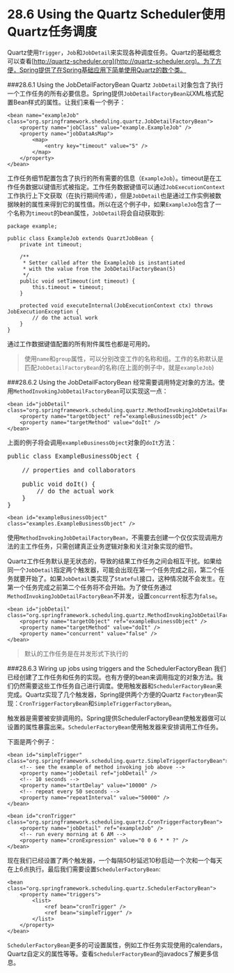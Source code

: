 28.6 Using the Quartz Scheduler使用Quartz任务调度
=====

Quartz使用`Trigger`，`Job`和`JobDetail`来实现各种调度任务。Quartz的基础概念可以查看[http://quartz-scheduler.org](http://quartz-scheduler.org)。为了方便，Spring提供了在Spring基础应用下简单使用Quartz的数个类。

###28.6.1 Using the JobDetailFactoryBean
Quartz `JobDetail`对象包含了执行一个工作任务的所有必要信息。Spring提供`JobDetailFactoryBean`以XML格式配置Bean样式的属性。让我们来看一个例子：

	<bean name="exampleJob" class="org.springframework.sheduling.quartz.JobDetailFactoryBean">
		<property name="jobClass" value="example.ExampleJob" />
		<property name="jobDataAsMap">
			<map>
				<entry key="timeout" value="5" />
			</map>
		</property>
	</bean>

工作任务细节配置包含了执行的所有需要的信息（`ExampleJob`）。timeout是在工作任务数据以键值形式被指定。工作任务数据键值可以通过`JobExecutionContext`工作执行上下文获取（在执行期间传递），但是`JobDetail`也是通过工作实例被数据映射的属性来得到它的属性值。所以在这个例子中，如果`ExampleJob`包含了一个名称为`timeout`的bean属性，`JobDetail`将会自动获取到:

	package example;
	
	public class ExampleJob extends QuarztJobBean {
		private int timeout;

		/**
  		 * Setter called after the ExampleJob is instantiated
		 * with the value from the JobDetailFactoryBean(5)
		 */
		public void setTimeout(int timeout) {
			this.timeout = timeout;
		}

		protected void executeInternal(JobExecutionContext ctx) throws JobExecutionException {
			// do the actual work
		}
	}
通过工作数据键值配置的所有附件属性也都是可用的。
> 使用`name`和`group`属性，可以分别改变工作的名称和组。工作的名称默认是匹配`JobDetailFactoryBean`的名称(在上面的例子中，就是`exampleJob`)

###28.6.2 Using the JobDetailFactoryBean
经常需要调用特定对象的方法。使用`MethodInvokingJobDetailFactoryBean`可以实现这一点：

	<bean id="jobDetail" class="org.springframework.scheduling.quartz.MethodInvokingJobDetailFactoryBean">
		<property name="targetObject" ref="exampleBusinessObject" />
		<property name="targetMethod" value="doIt" />
	</bean>
上面的例子将会调用`exampleBusinessObject`对象的`doIt`方法：
<pre>
public class ExampleBusinessObject {

	// properties and collaborators

	public void doIt() {
		// do the actual work
	}
}
</pre>

	<bean id="exampleBusinessObject" class="examples.ExampleBusinessObject" />
使用`MethodInvokingJobDetailFactoryBean`，不需要去创建一个仅仅实现调用方法的主工作任务，只需创建真正业务逻辑对象和关注对象实现的细节。

Quartz工作任务默认是无状态的，导致的结果工作任务之间会相互干扰。如果给同一个`JobDetail`指定两个触发器，可能会出现在第一个任务完成之前，第二个任务就要开始了。如果`JobDetail`类实现了`Stateful`接口，这种情况就不会发生。在第一个任务完成之前第二个任务将不会开始。为了使任务通过`MethodInvokingJobDetailFactoryBean`不并发，设置`concurrent`标志为`false`。

	<bean id="jobDetail" class="org.springframework.scheduling.quartz.MethodInvokingJobDetailFactoryBean">
		<property name="targetObject" ref="exampleBusinessObject" />
		<property name="targetMethod" value="doIt" />
		<property name="concurrent" value="false" />
	</bean>

>默认的工作任务是在并发形式下执行的

###28.6.3 Wiring up jobs using triggers and the SchedulerFactoryBean
我们已经创建了工作任务和任务的实现。也有方便的bean来调用指定的对象方法。我们仍然需要这些工作任务自己进行调度。使用触发器和`SchedulerFactoryBean`来完成。Quartz实现了几个触发器，Spring提供两个方便的Quartz `FactoryBean`实现：`CronTriggerFactoryBean`和`SimpleTriggerFactoryBean`。

触发器是需要被安排调用的。Spring提供SchedulerFactoryBean使触发器做可以设置的属性暴露出来。`SchedulerFactoryBean`使用触发器来安排调用工作任务。

下面是两个例子：

	<bean id="simpleTrigger" class="org.springframework.scheduling.quartz.SimpleTriggerFactoryBean">
		<!-- see the example of method invoking job above -->
		<property name="jobDetail ref="jobDetail" />
		<!-- 10 seconds -->
		<property name="startDelay" value="10000" />
		<!-- repeat every 50 seconds -->
		<property name="repeatInterval" value="50000" />
	</bean>

	<bean id="cronTrigger" class="org.springframework.scheduling.quartz.CronTriggerFactoryBean">
		<property name="jobDetail" ref="exampleJob" />
		<!-- run every morning at 6 AM -->
		<property name="cronExpression" value="0 0 6 * * ?" />
	</bean>
现在我们已经设置了两个触发器，一个每隔50秒延迟10秒启动一个次和一个每天在上6点执行。最后我们需要设置`SchedulerFactoryBean`:

	<bean class="org.springframework.scheduling.quartz.SchedulerFactoryBean">
		<property name="triggers">
			<list>
				<ref bean="cronTrigger" />
				<ref bean="simpleTrigger" />
			</list>
		</property>
	</bean>
`SchedulerFactoryBean`更多的可设置属性，例如工作任务实现使用的calendars，Quartz自定义的属性等等。查看`SchedulerFactoryBean`的javadocs了解更多信息。